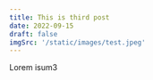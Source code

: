 ```yaml
---
title: This is third post
date: 2022-09-15
draft: false
imgSrc: '/static/images/test.jpeg'
---
```

Lorem isum3
